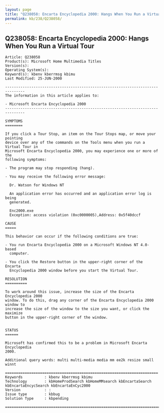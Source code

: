 ```yaml
---
layout: page
title: "Q238058: Encarta Encyclopedia 2000: Hangs When You Run a Virtual Tour"
permalink: kb/238/Q238058/
---
```


## Q238058: Encarta Encyclopedia 2000: Hangs When You Run a Virtual Tour

	Article: Q238058
	Product(s): Microsoft Home Multimedia Titles
	Version(s): 
	Operating System(s): 
	Keyword(s): kbenv kberrmsg kbimu
	Last Modified: 25-JUN-2000
	
	-------------------------------------------------------------------------------
	The information in this article applies to:
	
	- Microsoft Encarta Encyclopedia 2000 
	-------------------------------------------------------------------------------
	
	SYMPTOMS
	========
	
	If you click a Tour Stop, an item on the Tour Stops map, or move your pointing
	device over any of the commands on the Tools menu when you run a Virtual Tour in
	Microsoft Encarta Encyclopedia 2000, you may experience one or more of the
	following symptoms:
	
	- The program may stop responding (hang).
	
	- You may receive the following error message:
	
	  Dr. Watson for Windows NT
	
	  An application error has occurred and an application error log is being
	  generated.
	
	  Enc2000.exe
	  Exception: access violation (0xc0000005),Address: 0x5f40dccf
	
	CAUSE
	=====
	
	This behavior can occur if the following conditions are true:
	
	- You run Encarta Encyclopedia 2000 on a Microsoft Windows NT 4.0-based
	  computer.
	
	- You click the Restore button in the upper-right corner of the Encarta
	  Encyclopedia 2000 window before you start the Virtual Tour.
	
	RESOLUTION
	==========
	
	To work around this issue, increase the size of the Encarta Encyclopedia 2000
	window. To do this, drag any corner of the Encarta Encyclopedia 2000 window to
	increase the size of the window to the size you want, or click the maximize
	button in the upper-right corner of the window.
	
	
	STATUS
	======
	
	Microsoft has confirmed this to be a problem in Microsoft Encarta Encyclopedia
	2000.
	
	Additional query words: multi multi-media media mm ee2k resize small winnt
	
	======================================================================
	Keywords          : kbenv kberrmsg kbimu 
	Technology        : kbHomeProdSearch kbHomeMMsearch kbEncartaSearch kbEncartaEncycSearch kbEncartaEnCyc2000
	Version           : :
	Issue type        : kbbug
	Solution Type     : kbpending
	
	=============================================================================
	
